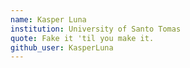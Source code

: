 ```yaml
---
name: Kasper Luna
institution: University of Santo Tomas
quote: Fake it 'til you make it.
github_user: KasperLuna
---
```

